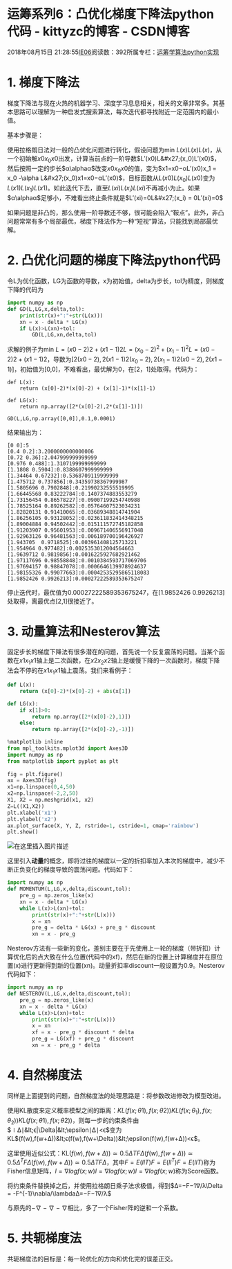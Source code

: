 # 运筹系列6：凸优化梯度下降法python代码 - kittyzc的博客 - CSDN博客
2018年08月15日 21:28:55[IE06](https://me.csdn.net/kittyzc)阅读数：392所属专栏：[运筹学算法python实现](https://blog.csdn.net/column/details/26511.html)
# 1. 梯度下降法

梯度下降法与现在火热的机器学习、深度学习息息相关，相关的文章非常多。其基本思路可以理解为一种启发式搜索算法，每次迭代都寻找附近一定范围内的最小值。

基本步骤是：

使用拉格朗日法对一般的凸优化问题进行转化，假设问题为min $L(x)L(x)L(x)$，从一个初始解$x0x_0x0​$出发，计算当前点的一阶导数$L′(x0)L&#x27;(x_0)L′(x0​)$，然后按照一定的步长$α\alphaα$改变$x0x_0x0​$的值，变为$x1=x0−αL′(x0)x_1 = x_0 -\alpha L&#x27;(x_0)x1​=x0​−αL′(x0​)$，目标函数从$L(x0)L(x_0)L(x0​)$变为$L(x1)L(x_1)L(x1​)$。如此迭代下去，直至$L(xi)L(x_i)L(xi​)$不再减小为止。如果$α\alphaα$足够小，不难看出终止条件就是$L′(xi)=0L&#x27;(x_i) = 0L′(xi​)=0$

如果问题是非凸的，那么使用一阶导数还不够，很可能会陷入“鞍点”。此外，非凸问题常常有多个局部最优，梯度下降法作为一种“短视”算法，只能找到局部最优解。
# 2. 凸优化问题的梯度下降法python代码

令L为优化函数，LG为函数的导数，x为初始值，delta为步长，tol为精度，则梯度下降的代码为

```python
import numpy as np
def GD(L,LG,x,delta,tol):
    print(str(x)+":"+str(L(x)))
    xn = x - delta * LG(x)
    if L(x)>L(xn)+tol:
        GD(L,LG,xn,delta,tol)
```

求解的例子为min $L=(x0−2)2+(x1−1)2L=(x_0-2)^2+(x_1-1)^2L=(x0​−2)2+(x1​−1)2$，导数为[$2(x0−2),2(x1−1)2(x_0-2),2(x_1-1)2(x0​−2),2(x1​−1)$]，初始值为[0,0]，不难看出，最优解为0，在[2，1]处取得。代码为：

```
def L(x):
    return (x[0]-2)*(x[0]-2) + (x[1]-1)*(x[1]-1)

def LG(x):
    return np.array([2*(x[0]-2),2*(x[1]-1)])

GD(L,LG,np.array([0,0]),0.1,0.0001)
```

结果输出为：

```
[0 0]:5
[0.4 0.2]:3.2000000000000006
[0.72 0.36]:2.047999999999999
[0.976 0.488]:1.3107199999999999
[1.1808 0.5904]:0.8388607999999999
[1.34464 0.67232]:0.5368709119999999
[1.475712 0.737856]:0.34359738367999987
[1.5805696 0.7902848]:0.21990232555519995
[1.66445568 0.83222784]:0.1407374883553279
[1.73156454 0.86578227]:0.09007199254740988
[1.78525164 0.89262582]:0.05764607523034231
[1.82820131 0.91410065]:0.03689348814741904
[1.86256105 0.93128052]:0.023611832414348215
[1.89004884 0.94502442]:0.015111572745182858
[1.91203907 0.95601953]:0.009671406556917048
[1.92963126 0.96481563]:0.006189700196426927
[1.943705  0.9718525]:0.003961408125713221
[1.954964 0.977482]:0.0025353012004564663
[1.9639712 0.9819856]:0.0016225927682921462
[1.97117696 0.98558848]:0.0010384593717069706
[1.97694157 0.98847078]:0.0006646139978924637
[1.98155326 0.99077663]:0.00042535295865118083
[1.9852426 0.9926213]:0.00027222589353675247
```

停止迭代时，最优值为0.00027222589353675247，在[1.9852426 0.9926213]处取得，离最优点[2,1]很接近了。

# 3. 动量算法和Nesterov算法

固定步长的梯度下降法有很多潜在的问题，首先说一个反复震荡的问题。当某个函数在$x1x_1x1​$轴上是二次函数，在$x2x_2x2​$轴上是缓慢下降的一次函数时，梯度下降法会不停的在$x1x_1x1​$轴上震荡。我们来看例子：

```python
def L(x):
    return (x[0]-2)*(x[0]-2) + abs(x[1])

def LG(x):
    if x[1]>0:
        return np.array([2*(x[0]-2),1)])
    else:
        return np.array([2*(x[0]-2),-1)])
```

```python
%matplotlib inline
from mpl_toolkits.mplot3d import Axes3D
import numpy as np
from matplotlib import pyplot as plt
 
fig = plt.figure()
ax = Axes3D(fig)
x1=np.linspace(0,4,50)
x2=np.linspace(-2,2,50)
X1, X2 = np.meshgrid(x1, x2)
Z=L((X1,X2))
plt.xlabel('x1')
plt.ylabel('x2')
ax.plot_surface(X, Y, Z, rstride=1, cstride=1, cmap='rainbow')
plt.show()
```

![在这里插入图片描述](https://img-blog.csdnimg.cn/20181202175641678.png?x-oss-process=image/watermark,type_ZmFuZ3poZW5naGVpdGk,shadow_10,text_aHR0cHM6Ly9ibG9nLmNzZG4ubmV0L2tpdHR5emM=,size_16,color_FFFFFF,t_70)

这里引入**动量**的概念，即将过往的梯度以一定的折扣率加入本次的梯度中，减少不断正负变化的梯度导致的震荡问题。代码如下：
```python
import numpy as np
def MOMENTUM(L,LG,x,delta,discount,tol):
    pre_g = np.zeros_like(x)
    xn = x - delta * LG(x)
    while L(x)>L(xn)+tol:
        print(str(x)+":"+str(L(x)))
        x = xn
        pre_g = delta * LG(x) + pre_g * discount
        xn = x - pre_g
```

Nesterov方法有一些新的变化，差别主要在于先使用上一轮的梯度（带折扣）计算优化后的点大致在什么位置(代码中的xf)，然后在新的位置上计算梯度并在原位置(x)进行更新得到新的位置(xn)。动量折扣率discount一般设置为0.9。Nesterov代码如下：

```python
import numpy as np
def NESTEROV(L,LG,x,delta,discount,tol):
    pre_g = np.zeros_like(x)
    xn = x - delta * LG(x)
    while L(x)>L(xn)+tol:
        print(str(x)+":"+str(L(x)))
        x = xn
        xf = x - pre_g * discount * delta
        pre_g = LG(xf) + pre_g * discount
        xn = x - pre_g * delta
```

# 4. 自然梯度法

同样是上面提到的问题，自然梯度法的处理思路是：将参数改进修改为模型改进。

使用KL散度来定义概率模型之间的距离：$KL(f(x;θ1),f(x;θ2))KL(f(x;\theta_1),f(x;\theta_2))KL(f(x;θ1​),f(x;θ2​))$，则每一步的约束条件由$∣Δ∣&lt;ϵ|\Delta|&lt;\epsilon∣Δ∣<ϵ$变为KL$(f(w),f(w+Δ))&lt;ϵ(f(w),f(w+\Delta))&lt;\epsilon(f(w),f(w+Δ))<ϵ$。

这里使用近似公式：KL$(f(w),f(w+Δ))≃0.5ΔTFΔ(f(w),f(w+\Delta)) \simeq 0.5\Delta^T F \Delta(f(w),f(w+Δ))≃0.5ΔTFΔ$，其中$F=E(llT)F = E(ll^T)F=E(llT)$称为Fisher信息矩阵，$l=∇logf(x;w)l = \nabla logf(x;w)l=∇logf(x;w)$称为Score函数。

将约束条件替换掉之后，并使用拉格朗日乘子法求极值，得到$Δ=−F−1∇/λ\Delta = -F^{-1}\nabla/\lambdaΔ=−F−1∇/λ$

与原先的$−∇-\nabla−∇$相比，多了一个Fisher阵的逆和一个系数。
# 5. 共轭梯度法

共轭梯度法的目标是：每一轮优化的方向和优化完的误差正交。



